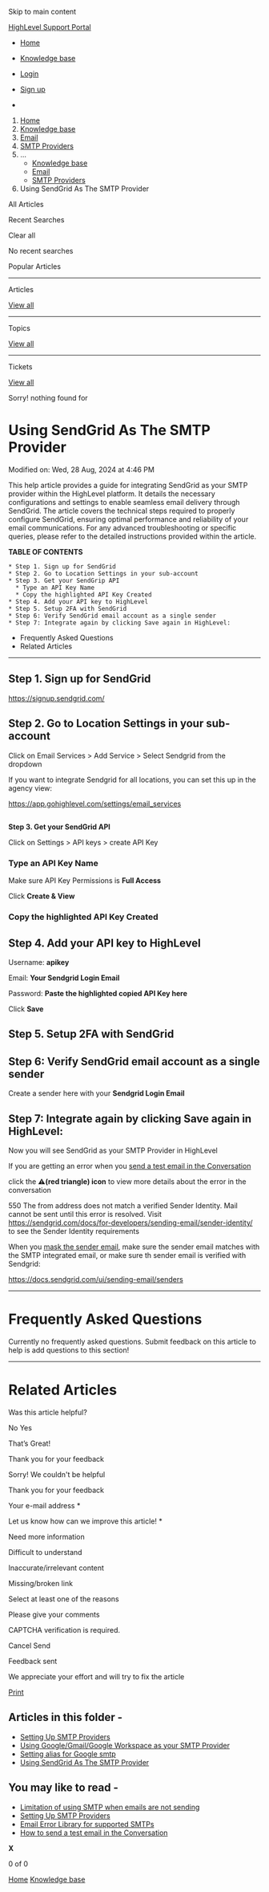 Skip to main content

[ HighLevel Support Portal ](https://help.gohighlevel.com)

  * [ Home ](/support/home)
  * [ Knowledge base ](/support/solutions)

  * [Login](/support/login)
  * [Sign up](/support/signup)
  * 

  1. [Home](/support/home)
  2. [Knowledge base](/support/solutions)
  3. [Email](/support/solutions/48000449563)
  4. [SMTP Providers](/support/solutions/folders/48000689533)
  5. ... 
     * [Knowledge base](/support/solutions)
     * [Email](/support/solutions/48000449563)
     * [SMTP Providers](/support/solutions/folders/48000689533)
  6. Using SendGrid As The SMTP Provider

All  Articles 

Recent Searches

Clear all

No recent searches

Popular Articles

* * *

Articles

[View all](/support/search/solutions)

* * *

Topics

[View all](/support/search/topics)

* * *

Tickets

[View all](/support/search/tickets)

Sorry! nothing found for   

# Using SendGrid As The SMTP Provider

Modified on: Wed, 28 Aug, 2024 at 4:46 PM

This help article provides a guide for integrating SendGrid as your SMTP provider within the HighLevel platform. It details the necessary configurations and settings to enable seamless email delivery through SendGrid. The article covers the technical steps required to properly configure SendGrid, ensuring optimal performance and reliability of your email communications. For any advanced troubleshooting or specific queries, please refer to the detailed instructions provided within the article.

**TABLE OF CONTENTS**

    * Step 1. Sign up for SendGrid
    * Step 2. Go to Location Settings in your sub-account
    * Step 3. Get your SendGrip API
      * Type an API Key Name
      * Copy the highlighted API Key Created
    * Step 4. Add your API key to HighLevel
    * Step 5. Setup 2FA with SendGrid
    * Step 6: Verify SendGrid email account as a single sender
    * Step 7: Integrate again by clicking Save again in HighLevel:
  * Frequently Asked Questions
  * Related Articles

* * *

## **Step 1. Sign up for SendGrid**

<https://signup.sendgrid.com/>

## **Step 2. Go to Location Settings in your sub-account**

Click on Email Services > Add Service > Select Sendgrid from the dropdown

If you want to integrate Sendgrid for all locations, you can set this up in the agency view:

<https://app.gohighlevel.com/settings/email_services>

##   
**Step 3. Get your SendGrid API**

Click on Settings > API keys > create API Key

### Type an API Key Name

Make sure API Key Permissions is **Full Access**

Click **Create & View**

### Copy the highlighted API Key Created

## **Step 4. Add your API key to HighLevel**

Username: **apikey**

Email: **Your Sendgrid Login Email**

Password: **Paste the highlighted copied API Key here**

Click **Save**

##   

## **Step 5. Setup 2FA with SendGrid**

## **Step 6: Verify SendGrid email account as a single sender**

Create a sender here with your **Sendgrid Login Email**

## **Step 7: Integrate again by clicking Save again in HighLevel:**

Now you will see SendGrid as your SMTP Provider in HighLevel

If you are getting an error when you [send a test email in the Conversation](https://help.gohighlevel.com/en/support/solutions/articles/48001208887)

click the **⚠️(red triangle) icon** to view more details about the error in the conversation

550 The from address does not match a verified Sender Identity. Mail cannot be sent until this error is resolved. Visit <https://sendgrid.com/docs/for-developers/sending-email/sender-identity/> to see the Sender Identity requirements

When you [mask the sender email](https://help.gohighlevel.com/en/support/solutions/articles/48000979925), make sure the sender email matches with the SMTP integrated email, or make sure th sender email is verified with Sendgrid:

<https://docs.sendgrid.com/ui/sending-email/senders>

* * *

# **Frequently Asked Questions**

Currently no frequently asked questions. Submit feedback on this article to help is add questions to this section!

* * *

# **Related Articles**

Was this article helpful?

No  Yes 

That’s Great!

Thank you for your feedback

Sorry! We couldn't be helpful

Thank you for your feedback

Your e-mail address *

Let us know how can we improve this article! *

Need more information 

Difficult to understand 

Inaccurate/irrelevant content 

Missing/broken link 

Select at least one of the reasons 

Please give your comments 

CAPTCHA verification is required. 

Cancel  Send 

Feedback sent

We appreciate your effort and will try to fix the article

[Print](javascript:print\(\))

## Articles in this folder -

  * [Setting Up SMTP Providers](/support/solutions/articles/48001059689-setting-up-smtp-providers)
  * [Using Google/Gmail/Google Workspace as your SMTP Provider](/support/solutions/articles/48001148427-using-google-gmail-google-workspace-as-your-smtp-provider)
  * [Setting alias for Google smtp](/support/solutions/articles/48001184605-setting-alias-for-google-smtp)
  * [Using SendGrid As The SMTP Provider](/support/solutions/articles/48001166110-using-sendgrid-as-the-smtp-provider)

## You may like to read -

  * [Limitation of using SMTP when emails are not sending](/support/solutions/articles/48001203144-limitation-of-using-smtp-when-emails-are-not-sending)
  * [Setting Up SMTP Providers](/support/solutions/articles/48001059689-setting-up-smtp-providers)
  * [Email Error Library for supported SMTPs](/support/solutions/articles/48001209322-email-error-library-for-supported-smtps)
  * [How to send a test email in the Conversation](/support/solutions/articles/48001208887-how-to-send-a-test-email-in-the-conversation)

**X**

0 of 0 []()

[Home](/support/home) [Knowledge base](/support/solutions)
